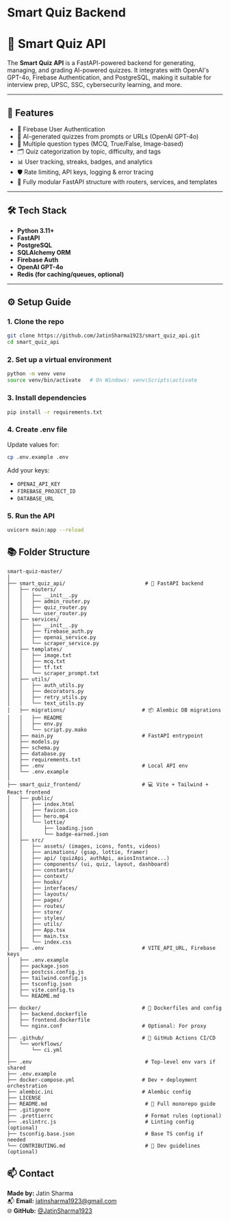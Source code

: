 # Smart Quiz Backend
# 🧠 Smart Quiz API

The **Smart Quiz API** is a FastAPI-powered backend for generating, managing, and grading AI-powered quizzes. It integrates with OpenAI's GPT-4o, Firebase Authentication, and PostgreSQL, making it suitable for interview prep, UPSC, SSC, cybersecurity learning, and more.

---

## 🚀 Features

- 🔐 Firebase User Authentication
- 🤖 AI-generated quizzes from prompts or URLs (OpenAI GPT-4o)
- 🧠 Multiple question types (MCQ, True/False, Image-based)
- 🗂️ Quiz categorization by topic, difficulty, and tags
- 📊 User tracking, streaks, badges, and analytics
- 🛡️ Rate limiting, API keys, logging & error tracing
- 🧰 Fully modular FastAPI structure with routers, services, and templates

---

## 🛠️ Tech Stack

- **Python 3.11+**
- **FastAPI**
- **PostgreSQL**
- **SQLAlchemy ORM**
- **Firebase Auth**
- **OpenAI GPT-4o**
- **Redis (for caching/queues, optional)**

---

## ⚙️ Setup Guide

### 1. Clone the repo
```bash
git clone https://github.com/JatinSharma1923/smart_quiz_api.git
cd smart_quiz_api
```

### 2. Set up a virtual environment
```bash
python -m venv venv
source venv/bin/activate   # On Windows: venv\Scripts\activate
```

### 3. Install dependencies
```bash
pip install -r requirements.txt
```

### 4. Create .env file
Update values for:
```bash
cp .env.example .env
```

Add your keys:
- `OPENAI_API_KEY`
- `FIREBASE_PROJECT_ID`
- `DATABASE_URL`

### 5. Run the API
```bash
uvicorn main:app --reload
```

## 📚 Folder Structure

```
smart-quiz-master/
│
├── smart_quiz_api/                          # 🚀 FastAPI backend
│   ├── routers/
│   │   ├── __init__.py
│   │   ├── admin_router.py
│   │   ├── quiz_router.py
│   │   └── user_router.py
│   ├── services/
│   │   ├── __init__.py
│   │   ├── firebase_auth.py
│   │   ├── openai_service.py
│   │   └── scraper_service.py
│   ├── templates/
│   │   ├── image.txt
│   │   ├── mcq.txt
│   │   ├── tf.txt
│   │   └── scraper_prompt.txt
│   ├── utils/
│   │   ├── auth_utils.py
│   │   ├── decorators.py
│   │   ├── retry_utils.py
│   │   └── text_utils.py
│   ├── migrations/                         # 📦 Alembic DB migrations
│   │   ├── README
│   │   ├── env.py
│   │   └── script.py.mako
│   ├── main.py                             # FastAPI entrypoint
│   ├── models.py
│   ├── schema.py
│   ├── database.py
│   ├── requirements.txt
│   ├── .env                                # Local API env
│   └── .env.example
│
├── smart_quiz_frontend/                    # 💻 Vite + Tailwind + React frontend
│   ├── public/
│   │   ├── index.html
│   │   ├── favicon.ico
│   │   ├── hero.mp4
│   │   └── lottie/
│   │       ├── loading.json
│   │       └── badge-earned.json
│   ├── src/
│   │   ├── assets/ (images, icons, fonts, videos)
│   │   ├── animations/ (gsap, lottie, framer)
│   │   ├── api/ (quizApi, authApi, axiosInstance...)
│   │   ├── components/ (ui, quiz, layout, dashboard)
│   │   ├── constants/
│   │   ├── context/
│   │   ├── hooks/
│   │   ├── interfaces/
│   │   ├── layouts/
│   │   ├── pages/
│   │   ├── routes/
│   │   ├── store/
│   │   ├── styles/
│   │   ├── utils/
│   │   ├── App.tsx
│   │   ├── main.tsx
│   │   └── index.css
│   ├── .env                                # VITE_API_URL, Firebase keys
│   ├── .env.example
│   ├── package.json
│   ├── postcss.config.js
│   ├── tailwind.config.js
│   ├── tsconfig.json
│   ├── vite.config.ts
│   └── README.md
│
├── docker/                                 # 🐳 Dockerfiles and config
│   ├── backend.dockerfile
│   ├── frontend.dockerfile
│   └── nginx.conf                          # Optional: For proxy
│
├── .github/                                # 🧪 GitHub Actions CI/CD
│   └── workflows/
│       └── ci.yml
│
├── .env                                     # Top-level env vars if shared
├── .env.example
├── docker-compose.yml                      # Dev + deployment orchestration
├── alembic.ini                             # Alembic config
├── LICENSE
├── README.md                                # 📘 Full monorepo guide
├── .gitignore
├── .prettierrc                              # Format rules (optional)
├── .eslintrc.js                             # Linting config (optional)
├── tsconfig.base.json                       # Base TS config if needed
└── CONTRIBUTING.md                          # 👥 Dev guidelines (optional)

```


## 📫 Contact

**Made by:** Jatin Sharma  
📬 **Email:** [jatinsharma1923@gmail.com](mailto:jatinsharma1923@gmail.com)  
🌐 **GitHub:** [@JatinSharma1923](https://github.com/JatinSharma1923)


